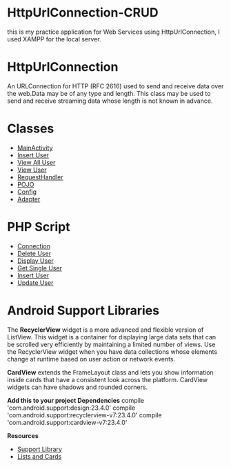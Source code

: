 # HttpUrlConnection-CRUD
this is my practice application for Web Services using HttpUrlConnection, I used XAMPP for the local server.

# HttpUrlConnection
An URLConnection for HTTP (RFC 2616) used to send and receive data over the web.Data may be of any type and length. 
This class may be used to send and receive streaming data whose length is not known in advance. 

# Classes
* [MainActivity](https://github.com/benidict1995/HttpUrlConnection-CRUD/blob/master/app/src/main/java/com/example/benidictdulce/httpurlconnection_crud/MainActivity.java)
* [Insert User](https://github.com/benidict1995/HttpUrlConnection-CRUD/blob/master/app/src/main/java/com/example/benidictdulce/httpurlconnection_crud/Insert_User.java)
* [View All User](https://github.com/benidict1995/HttpUrlConnection-CRUD/blob/master/app/src/main/java/com/example/benidictdulce/httpurlconnection_crud/View_All_User.java)
* [View User](https://github.com/benidict1995/HttpUrlConnection-CRUD/blob/master/app/src/main/java/com/example/benidictdulce/httpurlconnection_crud/View_User.java)
* [RequestHandler](https://github.com/benidict1995/HttpUrlConnection-CRUD/blob/master/app/src/main/java/com/example/benidictdulce/httpurlconnection_crud/request/RequestHandler.java)
* [POJO](https://github.com/benidict1995/HttpUrlConnection-CRUD/blob/master/app/src/main/java/com/example/benidictdulce/httpurlconnection_crud/pojo/User.java)
* [Config](https://github.com/benidict1995/HttpUrlConnection-CRUD/blob/master/app/src/main/java/com/example/benidictdulce/httpurlconnection_crud/config/Config.java)
* [Adapter](https://github.com/benidict1995/HttpUrlConnection-CRUD/blob/master/app/src/main/java/com/example/benidictdulce/httpurlconnection_crud/adapter/RecyclerViewAdapter.java)

# PHP Script
* [Connection](https://github.com/benidict1995/HttpUrlConnection-CRUD/blob/master/rest/connection.php)
* [Delete User](https://github.com/benidict1995/HttpUrlConnection-CRUD/blob/master/rest/deleteUser.php)
* [Display User](https://github.com/benidict1995/HttpUrlConnection-CRUD/blob/master/rest/displayUser.php)
* [Get Single User](https://github.com/benidict1995/HttpUrlConnection-CRUD/blob/master/rest/getUser.php)
* [Insert User](https://github.com/benidict1995/HttpUrlConnection-CRUD/blob/master/rest/insertUser.php)
* [Update User](https://github.com/benidict1995/HttpUrlConnection-CRUD/blob/master/rest/updateUser.php)

# Android Support Libraries
 The __RecyclerView__ widget is a more advanced and flexible version of ListView. This widget is a container for displaying large 
 data sets that can be scrolled very efficiently by maintaining a limited number of views. Use the RecyclerView widget when 
 you have data collections whose elements change at runtime based on user action or network events.

__CardView__ extends the FrameLayout class and lets you show information inside cards that have a consistent look across the
platform. CardView widgets can have shadows and rounded corners.

 __Add this to your project Dependencies__
 compile 'com.android.support:design:23.4.0'
 compile 'com.android.support:recyclerview-v7:23.4.0'
 compile 'com.android.support:cardview-v7:23.4.0'
 
  __Resources__
  * [Support Library](https://developer.android.com/topic/libraries/support-library/index.html#overview)
  * [Lists and Cards](https://developer.android.com/training/material/lists-cards.html)
